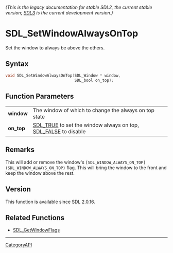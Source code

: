 ###### (This is the legacy documentation for stable SDL2, the current stable version; [SDL3](https://wiki.libsdl.org/SDL3/) is the current development version.)
# SDL_SetWindowAlwaysOnTop

Set the window to always be above the others.

## Syntax

```c
void SDL_SetWindowAlwaysOnTop(SDL_Window * window,
                              SDL_bool on_top);

```

## Function Parameters

|                |                                                                                         |
| -------------- | --------------------------------------------------------------------------------------- |
| **window**     | The window of which to change the always on top state                                   |
| **on_top**     | [SDL_TRUE](SDL_TRUE) to set the window always on top, [SDL_FALSE](SDL_FALSE) to disable |

## Remarks

This will add or remove the window's
`[SDL_WINDOW_ALWAYS_ON_TOP](SDL_WINDOW_ALWAYS_ON_TOP)` flag. This will
bring the window to the front and keep the window above the rest.

## Version

This function is available since SDL 2.0.16.

## Related Functions

* [SDL_GetWindowFlags](SDL_GetWindowFlags)

----
[CategoryAPI](CategoryAPI)

